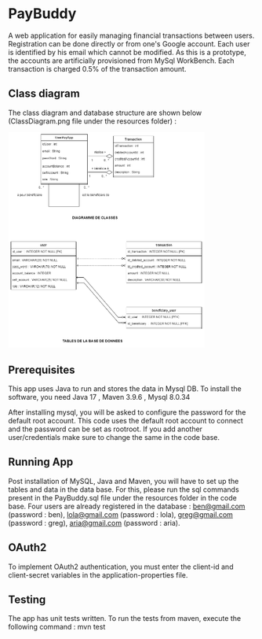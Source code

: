 # PayBuddy

A web application for easily managing financial transactions between users.
Registration can be done directly or from one's Google account.
Each user is identified by his email which cannot be modified.
As this is a prototype, the accounts are artificially provisioned from MySql WorkBench.
Each transaction is charged 0.5% of the transaction amount.

## Class diagram

The class diagram and database structure are shown below (ClassDiagram.png file under the resources folder) :

<img src="src\main\resources\ClassDiagram.png" width="400"/>


## Prerequisites

This app uses Java to run and stores the data in Mysql DB.
To install the software, you need 
Java 17 ,
Maven 3.9.6 ,
Mysql 8.0.34 

After installing mysql, you will be asked to configure the password for the default root account.
This code uses the default root account to connect and the password can be set as rootroot.
If you add another user/credentials make sure to change the same in the code base.

## Running App

Post installation of MySQL, Java and Maven, you will have to set up the tables and data in the data base.
For this, please run the sql commands present in the PayBuddy.sql file under the resources folder in the code base.
Four users are already registered in the database : ben@gmail.com (password : ben), lola@gmail.com (password : lola),
greg@gmail.com (password : greg), aria@gmail.com (password : aria).

## OAuth2

To implement OAuth2 authentication, you must enter the client-id and client-secret variables
in the application-properties file.

## Testing

The app has unit tests written. To run the tests from maven, execute the following command : mvn test





